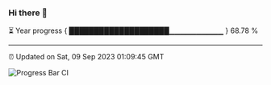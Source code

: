 ### Hi there 👋

⏳ Year progress { ████████████████████▁▁▁▁▁▁▁▁▁▁ } 68.78 %

---

⏰ Updated on Sat, 09 Sep 2023 01:09:45 GMT

![Progress Bar CI](https://github.com/ZhaoGui/ZhaoGui/workflows/Progress%20Bar%20CI/badge.svg)
